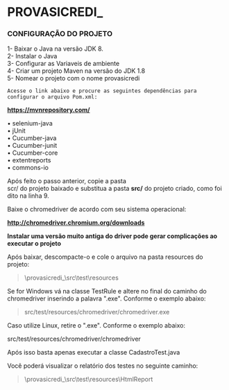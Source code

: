 # PROVASICREDI_

### CONFIGURAÇÃO DO PROJETO

1- Baixar o Java na versão JDK 8.<br>
2- Instalar o Java<br>
3- Configurar as Variaveis de ambiente<br>
4- Criar um projeto Maven na versão do JDK 1.8<br>
5- Nomear o projeto com o nome provasicredi


    Acesse o link abaixo e procure as seguintes dependências para configurar o arquivo Pom.xml:

<b>https://mvnrepository.com/</b>

• selenium-java<br>
• jUnit<br>
• Cucumber-java<br>
• Cucumber-junit<br>
• Cucumber-core<br>
• extentreports<br>
• commons-io


Após feito o passo anterior, copie a pasta <br>scr/</b> do projeto baixado e substitua a pasta <b>src/</b> do projeto criado, como foi dito na linha 9.


Baixe o chromedriver de acordo com seu sistema operacional:

<b>http://chromedriver.chromium.org/downloads</b>

<b>Instalar uma versão muito antiga do driver pode gerar complicações ao executar o projeto</b>


Após baixar, descompacte-o e cole o arquivo na pasta resources do projeto:
> \provasicredi_\src\test\resources

Se for Windows vá na classe TestRule e altere no final do caminho do chromedriver inserindo a palavra ".exe".
Conforme o exemplo abaixo:

> src/test/resources/chromedriver/chromedriver.exe

Caso utilize Linux, retire o ".exe". Conforme o exemplo abaixo:

src/test/resources/chromedriver/chromedriver


Após isso basta apenas executar a classe CadastroTest.java


Você poderá visualizar o relatório dos testes no seguinte caminho:

> \provasicredi_\src\test\resources\HtmlReport
